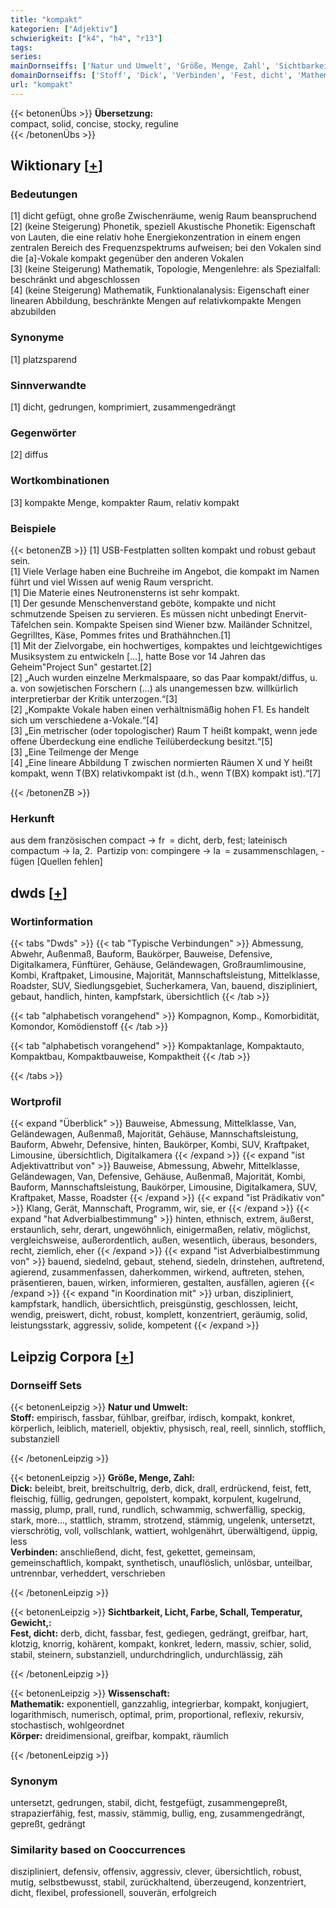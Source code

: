 ```yaml
---
title: "kompakt"
kategorien: ["Adjektiv"]
schwierigkeit: ["k4", "h4", "r13"]
tags:
series:
mainDornseiffs: ['Natur und Umwelt', 'Größe, Menge, Zahl', 'Sichtbarkeit, Licht, Farbe, Schall, Temperatur, Gewicht,', 'Wissenschaft']
domainDornseiffs: ['Stoff', 'Dick', 'Verbinden', 'Fest, dicht', 'Mathematik', 'Körper']
url: "kompakt"
---
```


{{< betonenÜbs >}}
**Übersetzung:**  
compact, solid, concise, stocky, reguline  
{{< /betonenÜbs >}}

## Wiktionary [[+](https://de.wiktionary.org/wiki/kompakt)]

### Bedeutungen
[1] dicht gefügt, ohne große Zwischenräume, wenig Raum beanspruchend  
[2] (keine Steigerung) Phonetik, speziell Akustische Phonetik: Eigenschaft von Lauten, die eine relativ hohe Energiekonzentration in einem engen zentralen Bereich des Frequenzspektrums aufweisen; bei den Vokalen sind die [a]-Vokale kompakt gegenüber den anderen Vokalen  
[3] (keine Steigerung) Mathematik, Topologie, Mengenlehre: als Spezialfall: beschränkt und abgeschlossen  
[4] (keine Steigerung) Mathematik, Funktionalanalysis: Eigenschaft einer linearen Abbildung, beschränkte Mengen auf relativkompakte Mengen abzubilden  

### Synonyme
[1] platzsparend  

### Sinnverwandte
[1] dicht, gedrungen, komprimiert, zusammengedrängt  

### Gegenwörter
[2] diffus  

### Wortkombinationen
[3] kompakte Menge, kompakter Raum, relativ kompakt  

### Beispiele
{{< betonenZB >}}
[1] USB-Festplatten sollten kompakt und robust gebaut sein.  
[1] Viele Verlage haben eine Buchreihe im Angebot, die kompakt im Namen führt und viel Wissen auf wenig Raum verspricht.  
[1] Die Materie eines Neutronensterns ist sehr kompakt.  
[1] Der gesunde Menschenverstand geböte, kompakte und nicht schmutzende Speisen zu servieren. Es müssen nicht unbedingt Enervit-Täfelchen sein. Kompakte Speisen sind Wiener bzw. Mailänder Schnitzel, Gegrilltes, Käse, Pommes frites und Brathähnchen.[1]  
[1] Mit der Zielvorgabe, ein hochwertiges, kompaktes und leichtgewichtiges Musiksystem zu entwickeln […], hatte Bose vor 14 Jahren das Geheim"Project Sun" gestartet.[2]  
[2] „Auch wurden einzelne Merkmalspaare, so das Paar kompakt/diffus, u. a. von sowjetischen Forschern (…) als unangemessen bzw. willkürlich interpretierbar der Kritik unterzogen.“[3]  
[2] „Kompakte Vokale haben einen verhältnismäßig hohen F1. Es handelt sich um verschiedene a-Vokale.“[4]  
[3] „Ein metrischer (oder topologischer) Raum T heißt kompakt, wenn jede offene Überdeckung eine endliche Teilüberdeckung besitzt.“[5]  
[3] „Eine Teilmenge der Menge   
[4] „Eine lineare Abbildung T zwischen normierten Räumen X und Y heißt kompakt, wenn T(BX) relativkompakt ist (d.h., wenn T(BX) kompakt ist).“[7]  

{{< /betonenZB >}}
### Herkunft
aus dem französischen compact → fr = dicht, derb, fest; lateinisch compactum → la, 2. Partizip von: compingere → la = zusammenschlagen, -fügen [Quellen fehlen]  



## dwds [[+](https://www.dwds.de/wb/kompakt)]

### Wortinformation
{{< tabs "Dwds" >}}
{{< tab "Typische Verbindungen" >}}
Abmessung, Abwehr, Außenmaß, Bauform, Baukörper, Bauweise, Defensive, Digitalkamera, Fünftürer, Gehäuse, Geländewagen, Großraumlimousine, Kombi, Kraftpaket, Limousine, Majorität, Mannschaftsleistung, Mittelklasse, Roadster, SUV, Siedlungsgebiet, Sucherkamera, Van, bauend, diszipliniert, gebaut, handlich, hinten, kampfstark, übersichtlich
{{< /tab >}}

{{< tab "alphabetisch vorangehend" >}}
Kompagnon, Komp., Komorbidität, Komondor, Komödienstoff
{{< /tab >}}

{{< tab "alphabetisch vorangehend" >}}
Kompaktanlage, Kompaktauto, Kompaktbau, Kompaktbauweise, Kompaktheit
{{< /tab >}}

{{< /tabs >}}

### Wortprofil
{{< expand "Überblick" >}} Bauweise, Abmessung, Mittelklasse, Van, Geländewagen, Außenmaß, Majorität, Gehäuse, Mannschaftsleistung, Bauform, Abwehr, Defensive, hinten, Baukörper, Kombi, SUV, Kraftpaket, Limousine, übersichtlich, Digitalkamera {{< /expand >}}
{{< expand "ist Adjektivattribut von" >}} Bauweise, Abmessung, Abwehr, Mittelklasse, Geländewagen, Van, Defensive, Gehäuse, Außenmaß, Majorität, Kombi, Bauform, Mannschaftsleistung, Baukörper, Limousine, Digitalkamera, SUV, Kraftpaket, Masse, Roadster {{< /expand >}}
{{< expand "ist Prädikativ von" >}} Klang, Gerät, Mannschaft, Programm, wir, sie, er {{< /expand >}}
{{< expand "hat Adverbialbestimmung" >}} hinten, ethnisch, extrem, äußerst, erstaunlich, sehr, derart, ungewöhnlich, einigermaßen, relativ, möglichst, vergleichsweise, außerordentlich, außen, wesentlich, überaus, besonders, recht, ziemlich, eher {{< /expand >}}
{{< expand "ist Adverbialbestimmung von" >}} bauend, siedelnd, gebaut, stehend, siedeln, drinstehen, auftretend, agierend, zusammenfassen, daherkommen, wirkend, auftreten, stehen, präsentieren, bauen, wirken, informieren, gestalten, ausfällen, agieren {{< /expand >}}
{{< expand "in Koordination mit" >}} urban, diszipliniert, kampfstark, handlich, übersichtlich, preisgünstig, geschlossen, leicht, wendig, preiswert, dicht, robust, komplett, konzentriert, geräumig, solid, leistungsstark, aggressiv, solide, kompetent {{< /expand >}}

## Leipzig Corpora [[+](https://corpora.uni-leipzig.de/en/res?word=kompakt&corpusId=deu_newscrawl-public_2018)]

### Dornseiff Sets
{{< betonenLeipzig >}}
**Natur und Umwelt:**  
**Stoff:** empirisch, fassbar, fühlbar, greifbar, irdisch, kompakt, konkret, körperlich, leiblich, materiell, objektiv, physisch, real, reell, sinnlich, stofflich, substanziell  

{{< /betonenLeipzig >}}


{{< betonenLeipzig >}}
**Größe, Menge, Zahl:**  
**Dick:** beleibt, breit, breitschultrig, derb, dick, drall, erdrückend, feist, fett, fleischig, füllig, gedrungen, gepolstert, kompakt, korpulent, kugelrund, massig, plump, prall, rund, rundlich, schwammig, schwerfällig, speckig, stark, more..., stattlich, stramm, strotzend, stämmig, ungelenk, untersetzt, vierschrötig, voll, vollschlank, wattiert, wohlgenährt, überwältigend, üppig, less  
**Verbinden:** anschließend, dicht, fest, gekettet, gemeinsam, gemeinschaftlich, kompakt, synthetisch, unauflöslich, unlösbar, unteilbar, untrennbar, verheddert, verschrieben  

{{< /betonenLeipzig >}}


{{< betonenLeipzig >}}
**Sichtbarkeit, Licht, Farbe, Schall, Temperatur, Gewicht,:**  
**Fest, dicht:** derb, dicht, fassbar, fest, gediegen, gedrängt, greifbar, hart, klotzig, knorrig, kohärent, kompakt, konkret, ledern, massiv, schier, solid, stabil, steinern, substanziell, undurchdringlich, undurchlässig, zäh  

{{< /betonenLeipzig >}}


{{< betonenLeipzig >}}
**Wissenschaft:**  
**Mathematik:** exponentiell, ganzzahlig, integrierbar, kompakt, konjugiert, logarithmisch, numerisch, optimal, prim, proportional, reflexiv, rekursiv, stochastisch, wohlgeordnet  
**Körper:** dreidimensional, greifbar, kompakt, räumlich  

{{< /betonenLeipzig >}}

### Synonym
untersetzt, gedrungen, stabil, dicht, festgefügt, zusammengepreßt, strapazierfähig, fest, massiv, stämmig, bullig, eng, zusammengedrängt, gepreßt, gedrängt


### Similarity based on Cooccurrences
diszipliniert, defensiv, offensiv, aggressiv, clever, übersichtlich, robust, mutig, selbstbewusst, stabil, zurückhaltend, überzeugend, konzentriert, dicht, flexibel, professionell, souverän, erfolgreich

